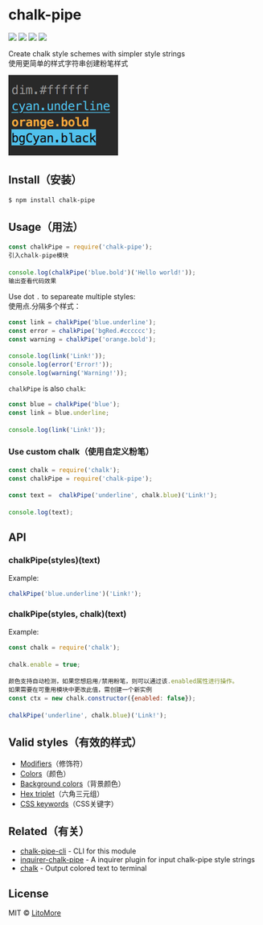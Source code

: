 # chalk-pipe

[![](https://img.shields.io/travis/LitoMore/chalk-pipe/master.svg)](https://travis-ci.org/LitoMore/chalk-pipe)
[![](https://img.shields.io/npm/v/chalk-pipe.svg)](https://www.npmjs.com/package/chalk-pipe)
[![](https://img.shields.io/npm/l/chalk-pipe.svg)](https://github.com/LitoMore/chalk-pipe/blob/master/LICENSE)
[![](https://img.shields.io/badge/code_style-XO-5ed9c7.svg)](https://github.com/sindresorhus/xo)

Create chalk style schemes with simpler style strings  
使用更简单的样式字符串创建粉笔样式

![](https://raw.githubusercontent.com/LitoMore/chalk-pipe/master/screenshot.png)

## Install（安装）

```bash
$ npm install chalk-pipe
```

## Usage（用法）

```javascript
const chalkPipe = require('chalk-pipe');  
引入chalk-pipe模块

console.log(chalkPipe('blue.bold')('Hello world!'));
输出查看代码效果
```

Use dot `.` to separeate multiple styles:  
使用点.分隔多个样式：

```javascript
const link = chalkPipe('blue.underline');
const error = chalkPipe('bgRed.#cccccc');
const warning = chalkPipe('orange.bold');

console.log(link('Link!'));
console.log(error('Error!'));
console.log(warning('Warning!'));
```

`chalkPipe` is also `chalk`:  

```javascript
const blue = chalkPipe('blue');
const link = blue.underline;

console.log(link('Link!'));
```

### Use custom chalk（使用自定义粉笔）

```javascript
const chalk = require('chalk');
const chalkPipe = require('chalk-pipe');

const text =  chalkPipe('underline', chalk.blue)('Link!');

console.log(text);
```

## API

### chalkPipe(styles)(text)

Example:

 ```javascript
 chalkPipe('blue.underline')('Link!');
 ```

### chalkPipe(styles, chalk)(text)

Example:

```javascript
const chalk = require('chalk');

chalk.enable = true;

颜色支持自动检测，如果您想启用/禁用粉笔，则可以通过该.enabled属性进行操作。
如果需要在可重用模块中更改此值，需创建一个新实例
const ctx = new chalk.constructor({enabled: false});

chalkPipe('underline', chalk.blue)('Link!');
```

## Valid styles（有效的样式）

- [Modifiers](https://github.com/chalk/chalk#modifiers)（修饰符）
- [Colors](https://github.com/chalk/chalk#colors)（颜色）
- [Background colors](https://github.com/chalk/chalk#background-colors)（背景颜色）
- [Hex triplet](https://en.wikipedia.org/wiki/Web_colors#Hex_triplet)（六角三元组）
- [CSS keywords](https://www.w3.org/wiki/CSS/Properties/color/keywords)（CSS关键字）

## Related（有关）

- [chalk-pipe-cli](https://github.com/LitoMore/chalk-pipe-cli) - CLI for this module
- [inquirer-chalk-pipe](https://github.com/LitoMore/inquirer-chalk-pipe) - A inquirer plugin for input chalk-pipe style strings
- [chalk](https://github.com/chalk/chalk) - Output colored text to terminal

## License

MIT © [LitoMore](https://github.com/LitoMore)
